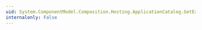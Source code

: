 ```yaml
---
uid: System.ComponentModel.Composition.Hosting.ApplicationCatalog.GetExports(System.ComponentModel.Composition.Primitives.ImportDefinition)
internalonly: False
---
```

